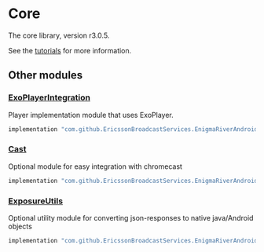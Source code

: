 # Core

The core library, version r3.0.5.

See the [tutorials](tutorials/index.md) for more information.

## Other modules

### [ExoPlayerIntegration](https://github.com/EricssonBroadcastServices/EnigmaRiverAndroidExoPlayerIntegration/tree/r3.0.5)

<p>Player implementation module that uses ExoPlayer.</p>

```gradle
implementation "com.github.EricssonBroadcastServices.EnigmaRiverAndroid:exoplayerintegration:r3.0.5"
```

### [Cast](https://github.com/EricssonBroadcastServices/EnigmaRiverAndroidCast/tree/r3.0.5)

<p>Optional module for easy integration with chromecast</p>

```gradle
implementation "com.github.EricssonBroadcastServices.EnigmaRiverAndroid:cast:r3.0.5"
```

### [ExposureUtils](https://github.com/EricssonBroadcastServices/EnigmaRiverAndroidExposureUtils/tree/r3.0.5)

<p>Optional utility module for converting json-responses to native java/Android objects</p>

```gradle
implementation "com.github.EricssonBroadcastServices.EnigmaRiverAndroid:exposureUtils:r3.0.5"
```